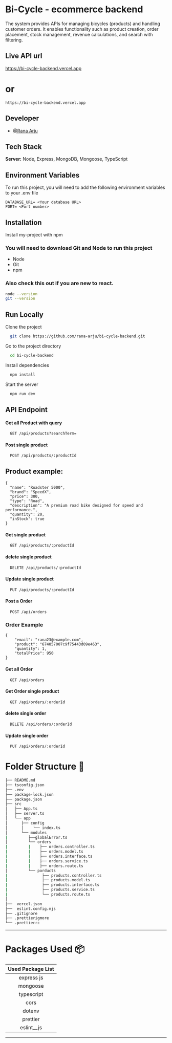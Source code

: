 
# Bi-Cycle - ecommerce backend

The system provides APIs for managing bicycles (products) and handling customer orders. It enables functionality such as product creation, order placement, stock management, revenue calculations, and search with filtering.


## Live API url
<https://bi-cycle-backend.vercel.app>
# or
```
https://bi-cycle-backend.vercel.app
```
## Developer

- [@Rana Arju](https://github.com/rana-arju)


## Tech Stack


**Server:** Node, Express, MongoDB, Mongoose, TypeScript


## Environment Variables

To run this project, you will need to add the following environment variables to your .env file



``` 
DATABASE_URL= <Your database URL>
PORT= <Port number>
```


## Installation

Install my-project with npm

### You will need to download Git and Node to run this project
* Node
* Git
* npm
### Also check this out if you are new to react.
```bash
node --version
git --version
```

    
## Run Locally

Clone the project

```bash
  git clone https://github.com/rana-arju/bi-cycle-backend.git
```

Go to the project directory

```bash
  cd bi-cycle-backend
```

Install dependencies

```bash
  npm install
```

Start the server

```bash
  npm run dev
```


## API Endpoint

#### Get all Product with query 

```http
  GET /api/products?searchTerm=
```
#### Post single product

```http
  POST /api/products/:productId
```
## Product example: 
```
{
  "name": "Roadster 5000",
  "brand": "SpeedX",
  "price": 300,
  "type": "Road",
  "description": "A premium road bike designed for speed and performance.",
  "quantity": 20,
  "inStock": true
}

```
#### Get single product

```http
  GET /api/products/:productId
```

#### delete single product

```http
  DELETE /api/products/:productId
```
#### Update single product

```http
  PUT /api/products/:productId
```
#### Post a Order

```http
  POST /api/orders
```
### Order Example
```
{
    "email": "rana23@example.com",
    "product": "674057007c9f75443d09e463",
    "quantity": 1,
    "totalPrice": 950
}

```
#### Get all Order

```http
  GET /api/orders
```


#### Get Order single product

```http
  GET /api/orders/:orderId
```

#### delete single order

```http
  DELETE /api/orders/:orderId
```
#### Update single order

```http
  PUT /api/orders/:orderId
```

# Folder Structure 📂


```bash
├── README.md
├── tsconfig.json
├── .env
├── package-lock.json
├── package.json
├── src
│   ├── App.ts
│   ├── server.ts
│   └── app
│      ├── config
│      │    └── index.ts
│      └── modules
|         ├──globalError.ts
│         └── orders
|         |    ├── orders.controller.ts
|         |    ├── orders.model.ts
|         |    ├── orders.interface.ts
|         |    ├── orders.service.ts
|         |    ├── orders.route.ts
│         └── porducts
|               ├── products.controller.ts
|               ├── products.model.ts
|               ├── products.interface.ts
|               ├── products.service.ts
|               └── products.route.ts
│   
├──  vercel.json
├──  eslint.config.mjs
├── .gitignore
├── .prettierigmore
└── .prettierrc

```

---

# Packages Used  📦

|   Used Package List    |
| :--------------------: |
|    express js          |
|     mongoose           |
|     typescript         |
|      cors              |
|      dotenv            |
|      prettier          |
|     eslint__js         |

---